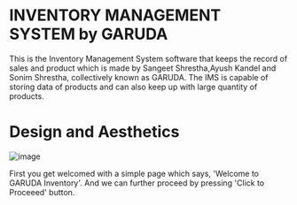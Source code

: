 # INVENTORY MANAGEMENT SYSTEM by GARUDA
This is the Inventory Management System software that keeps the record of sales and product which is made by Sangeet Shrestha,Ayush Kandel and Sonim Shrestha, collectively known as GARUDA. The IMS is capable of storing data of products and can also keep up with large quantity of products. 

# Design and Aesthetics
![image](https://user-images.githubusercontent.com/82662886/134919246-0e4e4ea1-e54d-4bd1-a694-76ac1f0deafe.png)

First you get welcomed with a simple page which says, 'Welcome to GARUDA Inventory'. And we can further proceed by pressing 'Click to Proceeed' button.
